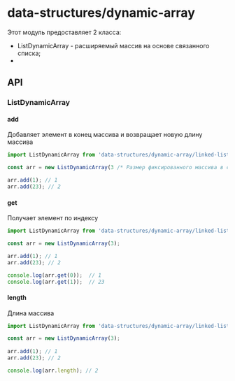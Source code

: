 # data-structures/dynamic-array

Этот модуль предоставляет 2 класса:
  - ListDynamicArray - расширяемый массив на основе связанного списка;
  - 


## API

### ListDynamicArray

#### add

Добавляет элемент в конец массива и возвращает новую длину массива

```js
import ListDynamicArray from 'data-structures/dynamic-array/linked-list';

const arr = new ListDynamicArray(3 /* Размер фиксированного массива в списке */);

arr.add(1); // 1
arr.add(23); // 2
```

#### get

Получает элемент по индексу

```js
import ListDynamicArray from 'data-structures/dynamic-array/linked-list';

const arr = new ListDynamicArray(3);

arr.add(1); // 1
arr.add(23); // 2

console.log(arr.get(0));  // 1
console.log(arr.get(1));  // 23
```

#### length

Длина массива

```js
import ListDynamicArray from 'data-structures/dynamic-array/linked-list';

const arr = new ListDynamicArray(3);
  
arr.add(1); // 1
arr.add(23); // 2

console.log(arr.length); // 2
```
